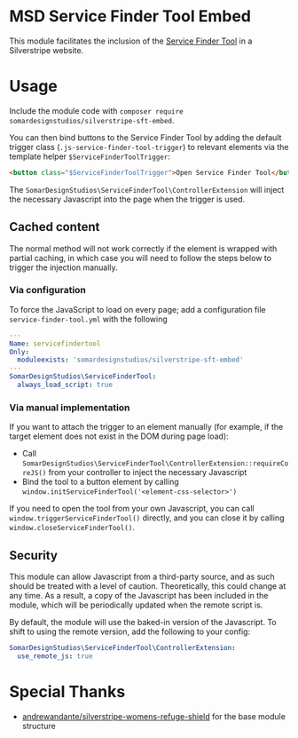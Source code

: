 # MSD Service Finder Tool Embed

This module facilitates the inclusion of the [Service Finder Tool](https://sft.org.nz) in a Silverstripe website.

# Usage

Include the module code with `composer require somardesignstudios/silverstripe-sft-embed`.

You can then bind buttons to the Service Finder Tool by adding the default trigger class (`.js-service-finder-tool-trigger`) to relevant elements via the template helper `$ServiceFinderToolTrigger`:

```html
<button class="$ServiceFinderToolTrigger">Open Service Finder Tool</button>
```

The `SomarDesignStudios\ServiceFinderTool\ControllerExtension` will inject the necessary Javascript into the page when the trigger is used.

## Cached content

The normal method will not work correctly if the element is wrapped with partial caching, in which case you will need to follow the steps below to trigger the injection manually.

### Via configuration

To force the JavaScript to load on every page; add a configuration file `service-finder-tool.yml` with the following

```yaml
---
Name: servicefindertool
Only:
  moduleexists: 'somardesignstudios/silverstripe-sft-embed'
---
SomarDesignStudios\ServiceFinderTool:
  always_load_script: true
```

### Via manual implementation

If you want to attach the trigger to an element manually (for example, if the target element does not exist in the DOM during page load):

- Call `SomarDesignStudios\ServiceFinderTool\ControllerExtension::requireCoreJS()` from your controller to inject the necessary Javascript
- Bind the tool to a button element by calling `window.initServiceFinderTool('<element-css-selector>')`

If you need to open the tool from your own Javascript, you can call `window.triggerServiceFinderTool()` directly, and you can close it by calling `window.closeServiceFinderTool()`.



## Security

This module can allow Javascript from a third-party source, and as such should be treated with a level of caution. Theoretically, this could change at any time. As a result, a copy of the Javascript has been included in the module, which will be periodically updated when the remote script is.

By default, the module will use the baked-in version of the Javascript. To shift to using the remote version, add the following to your config:

```yaml
SomarDesignStudios\ServiceFinderTool\ControllerExtension:
  use_remote_js: true
```

# Special Thanks

- [andrewandante/silverstripe-womens-refuge-shield](https://github.com/andrewandante/silverstripe-womens-refuge-shield) for the base module structure
